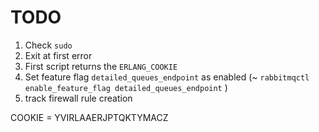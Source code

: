 # TODO

1. Check `sudo`
2. Exit at first error
3. First script returns the `ERLANG_COOKIE`
4. Set feature flag `detailed_queues_endpoint` as enabled (~ `rabbitmqctl enable_feature_flag detailed_queues_endpoint` )
5. track firewall rule creation

COOKIE = YVIRLAAERJPTQKTYMACZ

